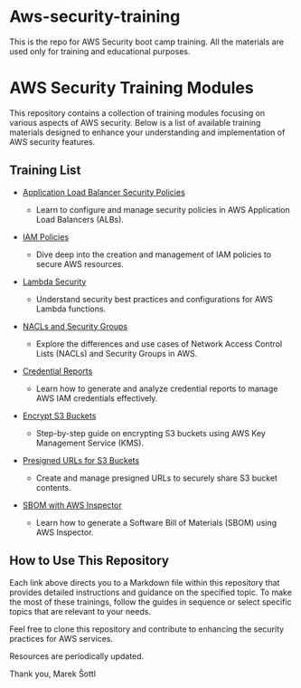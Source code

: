 # Aws-security-training

This is the repo for AWS Security boot camp training. All the materials are used only for training and educational purposes. 

# AWS Security Training Modules

This repository contains a collection of training modules focusing on various aspects of AWS security. Below is a list of available training materials designed to enhance your understanding and implementation of AWS security features.

## Training List

- [Application Load Balancer Security Policies](https://github.com/sottlmarek/aws-security-training/blob/main/ALB_security_policies.md)
  - Learn to configure and manage security policies in AWS Application Load Balancers (ALBs).

- [IAM Policies](https://github.com/sottlmarek/aws-security-training/blob/main/IAM_policy.md)
  - Dive deep into the creation and management of IAM policies to secure AWS resources.

- [Lambda Security](https://github.com/sottlmarek/aws-security-training/blob/main/Lambda_Security.md)
  - Understand security best practices and configurations for AWS Lambda functions.

- [NACLs and Security Groups](https://github.com/sottlmarek/aws-security-training/blob/main/NACL_security_group.md)
  - Explore the differences and use cases of Network Access Control Lists (NACLs) and Security Groups in AWS.

- [Credential Reports](https://github.com/sottlmarek/aws-security-training/blob/main/credential_report.md)
  - Learn how to generate and analyze credential reports to manage AWS IAM credentials effectively.

- [Encrypt S3 Buckets](https://github.com/sottlmarek/aws-security-training/blob/main/encrypt_bucket.md)
  - Step-by-step guide on encrypting S3 buckets using AWS Key Management Service (KMS).

- [Presigned URLs for S3 Buckets](https://github.com/sottlmarek/aws-security-training/blob/main/presigned_url.md)
  - Create and manage presigned URLs to securely share S3 bucket contents.

- [SBOM with AWS Inspector](https://github.com/sottlmarek/aws-security-training/blob/main/SBOM_with_inspector.md)
  - Learn how to generate a Software Bill of Materials (SBOM) using AWS Inspector.

## How to Use This Repository

Each link above directs you to a Markdown file within this repository that provides detailed instructions and guidance on the specified topic. To make the most of these trainings, follow the guides in sequence or select specific topics that are relevant to your needs.

Feel free to clone this repository and contribute to enhancing the security practices for AWS services.


Resources are periodically updated. 

Thank you, 
Marek Šottl 
